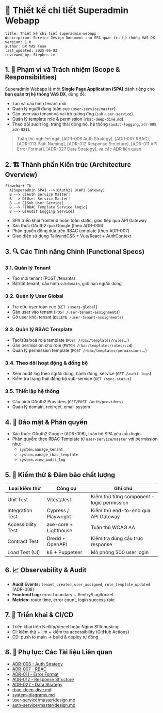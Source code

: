# 📘 Thiết kế chi tiết Superadmin Webapp

```
title: Thiết kế chi tiết superadmin-webapp
description: Service Design Document cho SPA quản trị hệ thống VAS DX
version: 1.0
author: DX VAS Team
last_updated: 2025-06-03
reviewed_by: Stephen Le
```

## 1. 🧭 Phạm vi và Trách nhiệm (Scope & Responsibilities)

Superadmin Webapp là một **Single Page Application (SPA)** dành riêng cho **ban quản trị hệ thống VAS DX**, dùng để:

- Tạo và cấu hình tenant mới.
- Quản lý người dùng toàn cục (`user-service/master`).
- Gán user vào tenant và vai trò tương ứng (`sub-user-service`).
- Quản lý template role & permission (`rbac-deep-dive.md`).
- Theo dõi audit log, trạng thái đồng bộ, hệ thống (`audit-logging`, `adr-008`, `adr-021`).

> Tuân thủ nghiêm ngặt [ADR-006 Auth Strategy], [ADR-007 RBAC], [ADR-013 Path Naming], [ADR-012 Response Structure], [ADR-011 API Error Format], [ADR-027 Data Strategy], và các ADR liên quan.

## 2. 🏗️ Thành phần Kiến trúc (Architecture Overview)

```mermaid
flowchart TD
  A[Superadmin SPA] -->|OAuth2| B(API Gateway)
  B --> C[Auth Service Master]
  B --> D[User Service Master]
  B --> E[Sub User Service]
  B --> F[RBAC Template Service logic]
  B --> G[Audit Logging Service]
```

- SPA triển khai frontend hoàn toàn static, giao tiếp qua API Gateway
- Xác thực OAuth2 qua Google (theo ADR-006)
- Phân quyền động dựa trên RBAC template (theo ADR-007)
- Giao diện sử dụng TailwindCSS + Vue/React + AuthContext

## 3. 🔍 Các Tính năng Chính (Functional Specs)

### 3.1. Quản lý Tenant
- Tạo mới tenant (POST /tenants)
- Bật/tắt tenant, cấu hình `subdomain`, giới hạn người dùng

### 3.2. Quản lý User Global
- Tra cứu user toàn cục (`GET /users-global`)
- Gán user vào tenant (`POST /user-tenant-assignments`)
- Gỡ user khỏi tenant (`DELETE /user-tenant-assignments`)

### 3.3. Quản lý RBAC Template
- Tạo/sửa/xoá role template (`POST /rbac/templates/roles`...)
- Gán permission cho role (`PATCH /rbac/templates/roles/:id`)
- Quản lý permission template (`POST /rbac/templates/permissions`...)

### 3.4. Theo dõi hoạt động & đồng bộ
- Xem audit log theo người dùng, hành động, service (`GET /audit-logs`)
- Kiểm tra trạng thái đồng bộ sub-service (`GET /sync-status`)

### 3.5. Thiết lập hệ thống
- Cấu hình OAuth2 Providers (`GET/POST /auth/providers`)
- Quản lý domain, redirect, email system

## 4. 🔐 Bảo mật & Phân quyền

- Xác thực: OAuth2 Google (ADR-006), toàn bộ SPA yêu cầu login
- Phân quyền: theo RBAC Template từ `user-service/master` với permission như:
  - `system.manage_tenant`
  - `system.manage_rbac_template`
  - `system.view_audit_log`

## 5. 🧪 Kiểm thử & Đảm bảo chất lượng

| Loại kiểm thử        | Công cụ                | Ghi chú                                    |
|----------------------|------------------------|---------------------------------------------|
| Unit Test            | Vitest/Jest            | Kiểm thử từng component + logic permission |
| Integration Test     | Cypress / Playwright   | Kiểm thử end-to-end qua API Gateway        |
| Accessibility Test   | axe-core + Lighthouse  | Tuân thủ WCAG AA                           |
| Contract Test        | Dredd + OpenAPI        | Kiểm tra đúng cấu trúc response            |
| Load Test (UI)       | k6 + Puppeteer         | Mô phỏng 500 user login                    |

## 6. 📈 Observability & Audit

- **Audit Events:** `tenant_created`, `user_assigned`, `role_template_updated` (ADR-008)
- **Frontend Log:** error boundary + Sentry/LogRocket
- **Metrics:** route time, error count, login success rate

## 7. 🚀 Triển khai & CI/CD

- Triển khai trên Netlify/Vercel hoặc Nginx SPA hosting
- CI: kiểm thử + lint + kiểm tra accessibility (GitHub Actions)
- CD: push to main → build & deploy tự động

## 8. 🧩 Phụ lục: Các Tài liệu Liên quan

- [ADR-006 - Auth Strategy](../../../ADR/adr-006-auth-strategy.md)
- [ADR-007 - RBAC](../../../ADR/adr-007-rbac.md)
- [ADR-011 - Error Format](../../../ADR/adr-011-api-error-format.md)
- [ADR-012 - Response Structure](../../../ADR/adr-012-response-structure.md)
- [ADR-027 - Data Strategy](../../../ADR/adr-027-data-management-strategy.md)
- [rbac-deep-dive.md](../../rbac-deep-dive.md)
- [system-diagrams.md](../../system-diagrams.md)
- [user-service/master/design.md](../../user-service/master/design.md)
- [auth-service/master/design.md](../../auth-service/master/design.md)
